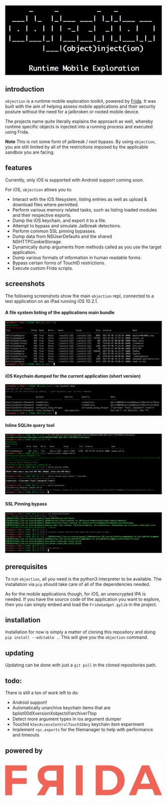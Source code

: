 ![objection](images/objection.png)

## introduction
`objection` is a runtime mobile exploration toolkit, powered by [Frida](https://www.frida.re/). It was built with the aim of helping assess mobile applications and their security posture without the need for a jailbroken or rooted mobile device.

The projects name quite literally explains the approach as well, whereby runtime specific objects is injected into a running process and executed using Frida.

**Note** This is not some form of jailbreak / root bypass. By using `objection`, you are still limited by all of the restrictions imposed by the applicable sandbox you are facing.

## features
Currently, only iOS is supported with Android support coming soon.

For iOS, `objection` allows you to:

- Interact with the iOS filesystem, listing entries as well as upload & download files where permitted.
- Perform various memory related tasks, such as listing loaded modules and their respective exports.
- Dump the iOS keychain, and export it to a file.
- Attempt to bypass and simulate Jailbreak detections.
- Perform common SSL pinning bypasses.
- Dump data from NSUserDefaults and the shared NSHTTPCookieStorage.
- Dynamically dump arguments from methods called as you use the target application.
- Dump various formats of information in human readable forms.
- Bypass certain forms of TouchID restrictions.
- Execute custom Frida scripts.

## screenshots
The following screenshots show the main `objection` repl, connected to a test application on an iPad running iOS 10.2.1.

#### A file system listing of the applications main bundle
![ls](images/objection_ls.png)

#### iOS Keychain dumped for the current application (short version)
![keychain](images/objection_keychain.png)

#### Inline SQLite query tool
![sqlite](images/objection_sqlite.png)

#### SSL Pinning bypass
![sslpinning](images/objection_ssl_pinning.png)

## prerequisites
To run `objection`, all you need is the python3 interpreter to be available. The installation via `pip` should take care of all of the dependencies needed.

As for the mobile applications though, for iOS, an unencrypted IPA is needed. If you have the source code of the application you want to explore, then you can simply embed and load the `FridaGadget.gylib` in the project.

## installation
Installation for now is simply a matter of cloning this repository and doing `pip install --editable .`. This will give you the `objection` command.

## updating
Updating can be done with just a `git pull` in the cloned repositories path.

## todo:
There is still a ton of work left to do.

- Android support!
- Automatically unarchive keychain items that are bplist00ԁX$versionX$objectsY$archiverT$top
- Detect more argument types in ios argument dumper
- Touchid `kSecAccessControlTouchIDAny` keychain item experiment
- Implement `rpc.exports` for the filemanager to help with performance and timeouts

## powered by

![frida](images/frida_logo.png)
